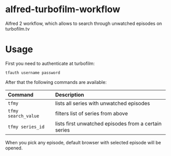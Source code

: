 alfred-turbofilm-workflow
=========================

Alfred 2 workflow, which allows to search through unwatched episodes on turbofilm.tv

Usage
=========================

First you need to authenticate at turbofilm:

`tfauth username password`

After that the following commands are available:

| Command | Description |
|:-----|:----------------|
| `tfmy` | lists all series with unwatched episodes |
| `tfmy search_value` | filters list of series from above |
| `tfmy series_id` | lists first unwatched episodes from a certain series |

When you pick any episode, default browser with selected episode will be opened.